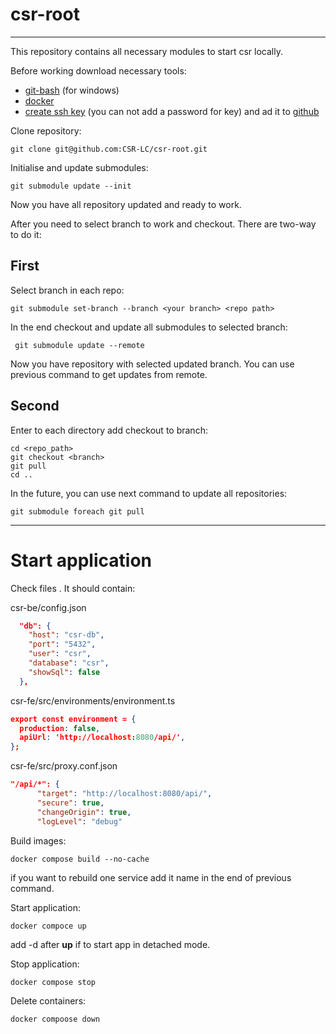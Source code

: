 # csr-root

---

This repository contains all necessary modules to start csr locally.

Before working download necessary tools:
- [git-bash](https://git-scm.com/downloads) (for windows)
- [docker](https://docs.docker.com/desktop/)
- [create ssh key](https://docs.github.com/en/authentication/connecting-to-github-with-ssh/generating-a-new-ssh-key-and-adding-it-to-the-ssh-agent) (you can not add a password for key) and ad it to [github](https://docs.github.com/en/authentication/connecting-to-github-with-ssh/adding-a-new-ssh-key-to-your-github-account)

Clone repository:

``git clone git@github.com:CSR-LC/csr-root.git``

Initialise and update submodules:

``git submodule update --init``

Now you have all repository updated and ready to work.

After you need to select branch to work and checkout. There are two-way to do it:  

## First

Select branch in each repo:

``git submodule set-branch --branch <your branch> <repo path>``

In the end checkout and update all submodules to selected branch:

`` git submodule update --remote``

Now you have repository with selected updated branch. You can use previous command to get updates from remote.

## Second 

Enter to each directory add checkout to  branch: 

```
cd <repo_path>
git checkout <branch>
git pull
cd ..
```

In the future, you can use next command to update all repositories:

``git submodule foreach git pull``

---
# Start application

Check files . It should contain:

csr-be/config.json
```json
  "db": {
    "host": "csr-db",
    "port": "5432",
    "user": "csr",
    "database": "csr",
    "showSql": false
  },

```
csr-fe/src/environments/environment.ts
```json
export const environment = {
  production: false,
  apiUrl: 'http://localhost:8080/api/',
};
```
csr-fe/src/proxy.conf.json
```json
"/api/*": {
      "target": "http://localhost:8080/api/",
      "secure": true,
      "changeOrigin": true,
      "logLevel": "debug"
```

Build images:

``docker compose build --no-cache``

if you want to rebuild one service add it name in the end of previous command.

Start application:

``docker compoce up``

add -d after **up** if to start app in detached mode.

Stop application:

``docker compose stop``

Delete containers:

``docker compoose down``
